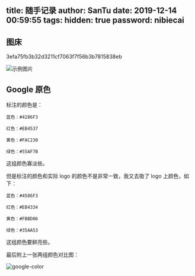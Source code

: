 title: 随手记录
author: SanTu
date: 2019-12-14 00:59:55
tags:
hidden: true
password: nibiecai
---

## 图床

3efa75fb3b32d3211cf7063f7f56b3b7815838eb

![示例图片]( https://cdn.jsdelivr.net/gh/masantu/statics/images/A-withered-tree-comes-to-life-again.jpg)

## Google 原色

标注的颜色是：

```plain
蓝色：#4286F3

红色：#EB4537

黄色：#FAC230

绿色：#55AF7B
```
这组颜色寡淡些。

但是标注的颜色和实际 logo 的颜色不是非常一致，我又去吸了 logo 上颜色，如下：

```plain
蓝色：#4586F3

红色：#EB4334

黄色：#FBBD06

绿色：#35AA53
```

这组颜色要鲜亮些。

最后附上一张两组颜色对比图：

![google-color]( https://cdn.jsdelivr.net/gh/masantu/statics/images/google-color.jpg)

